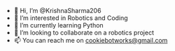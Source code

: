 - 👋 Hi, I’m @KrishnaSharma206
- 👀 I’m interested in Robotics and Coding
- 🌱 I’m currently learning Python
- 💞️ I’m looking to collaborate on a robotics project
- 📫 You can reach me on cookiebotworks@gmail.com
